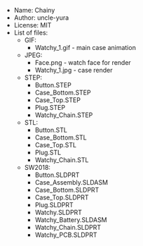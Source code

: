 - Name: Chainy
- Author: uncle-yura
- License: MIT
- List of files:
    - GIF:
        - Watchy_1.gif - main case animation
    - JPEG:
        - Face.png - watch face for render
        - Watchy_1.jpg - case render
    - STEP:
        - Button.STEP
        - Case_Bottom.STEP
        - Case_Top.STEP
        - Plug.STEP
        - Watchy_Chain.STEP
    - STL:
        - Button.STL
        - Case_Bottom.STL
        - Case_Top.STL
        - Plug.STL
        - Watchy_Chain.STL
    - SW2018:   
        - Button.SLDPRT
        - Case_Assembly.SLDASM
        - Case_Bottom.SLDPRT
        - Case_Top.SLDPRT
        - Plug.SLDPRT
        - Watchy.SLDPRT
        - Watchy_Battery.SLDASM
        - Watchy_Chain.SLDPRT
        - Watchy_PCB.SLDPRT

